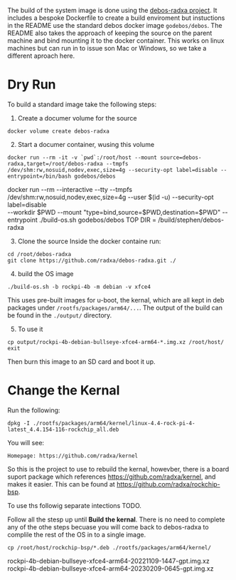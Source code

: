 

The build of the system image is done using the [debos-radxa project](https://github.com/radxa/debos-radxa.git). It includes a bespoke Dockerfile to create a build enviroment but instuctions in the README use the standard debos docker image `godebos/debos`. The README also takes the approach of keeping the source on the parent machine and bind mounting it to the docker container. This works on linux machines but can run in to issue son Mac or Windows, so we take a different aproach here.


# Dry Run 
To build a standard image take the following steps:

1. Create a documer volume for the source
```
docker volume create debos-radxa
```

2. Start a documer container, wusing this volume
```
docker run --rm -it -v `pwd`:/root/host --mount source=debos-radxa,target=/root/debos-radxa --tmpfs /dev/shm:rw,nosuid,nodev,exec,size=4g --security-opt label=disable --entrypoint=/bin/bash godebos/debos
```

docker run --rm --interactive --tty --tmpfs /dev/shm:rw,nosuid,nodev,exec,size=4g --user $(id -u) --security-opt label=disable \
--workdir $PWD --mount "type=bind,source=$PWD,destination=$PWD" --entrypoint ./build-os.sh godebos/debos
TOP DIR = /build/stephen/debos-radxa

3. Clone the source
Inside the docker containe run:
```
cd /root/debos-radxa 
git clone https://github.com/radxa/debos-radxa.git ./
```

4. build the OS image
```
./build-os.sh -b rockpi-4b -m debian -v xfce4
```
This uses pre-built images for u-boot, the kernal, which are all kept in deb packages under `/rootfs/packages/arm64/...`. The output of the build can be found in the `./output/` directory.

5. To use it
```
cp output/rockpi-4b-debian-bullseye-xfce4-arm64-*.img.xz /root/host/
exit
```
Then burn this image to an SD card and boot it up.

# Change the Kernal

Run the following:
```
dpkg -I ./rootfs/packages/arm64/kernel/linux-4.4-rock-pi-4-latest_4.4.154-116-rockchip_all.deb
```

You will see:
```
Homepage: https://github.com/radxa/kernel
```

So this is the project to use to rebuild the kernal, howevber, there is a board suport package which references https://github.com/radxa/kernel, and makes it easier. This can be found at https://github.com/radxa/rockchip-bsp.

To use ths followig separate intections TODO. 

Follow all the stesp up until **Build the kernal**. There is no need to complete any of the othe steps becuase you will come back to debos-radxa to complile the rest of the OS in to a single image.

```
cp /root/host/rockchip-bsp/*.deb ./rootfs/packages/arm64/kernel/
```

rockpi-4b-debian-bullseye-xfce4-arm64-20221109-1447-gpt.img.xz
rockpi-4b-debian-bullseye-xfce4-arm64-20230209-0645-gpt.img.xz


